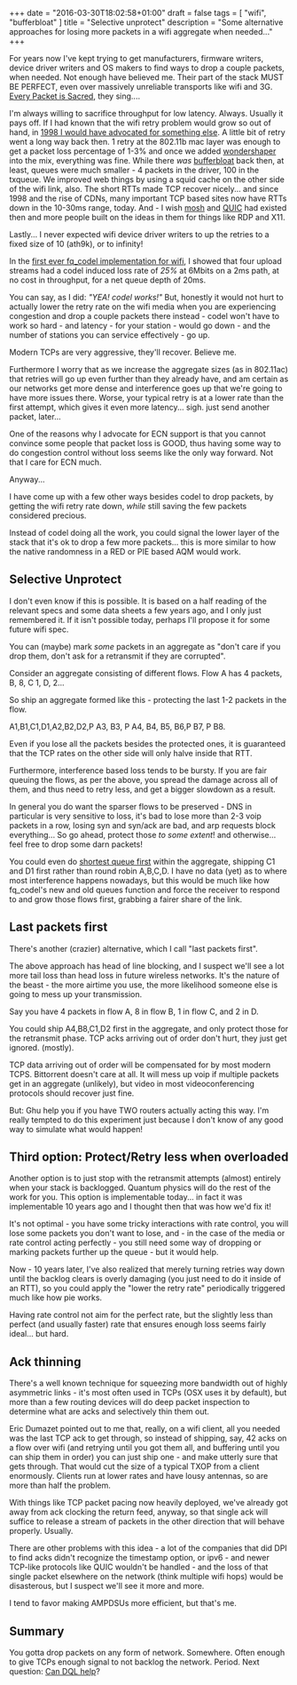 +++
date = "2016-03-30T18:02:58+01:00"
draft = false
tags = [ "wifi", "bufferbloat" ]
title = "Selective unprotect"
description = "Some alternative approaches for losing more packets in a wifi aggregate when needed..."
+++

For years now I've kept trying to get manufacturers, firmware writers,
device driver writers and OS makers to find ways to drop a couple
packets, when needed. Not enough have believed me. Their part of the stack MUST
BE PERFECT, even over massively unreliable transports like wifi and 3G. [Every Packet is Sacred](http://www.bufferbloat.net/projects/bloat/wiki/Humor), they sing....

I'm always willing to sacrifice throughput for low latency. Always.
Usually it pays off. If I had known that the wifi retry problem would
grow so out of hand, in [1998 I would have advocated for something else](http://www.rage.net/wireless/diary.html).
A little bit of retry went a long way back then. 1 retry at
the 802.11b mac layer was
enough to get a packet loss percentage of 1-3% and once we added
[wondershaper](http://www.bufferbloat.net/projects/cerowrt/wiki/Wondershaper_Must_Die)
into the mix, everything was fine. While there *was* [bufferbloat](/tags/bufferbloat)
back then, at least, queues were much smaller - 4 packets in the driver, 100 in the txqueue. We improved web things by using a squid
cache on the other side of the wifi link, also. The short RTTs made TCP
recover nicely... and since 1998 and the rise of CDNs, many important TCP based sites now have RTTs down in the 10-30ms range, today. And - I wish [mosh](http://mosh.mit.edu) and [QUIC](https://www.chromium.org/quic) had existed then and more people built on the ideas in them for things like RDP and X11.

Lastly... I never expected wifi device driver writers to up the retries to a fixed size of 10 (ath9k), or to infinity!

In the
[first ever fq_codel implementation for wifi](/post/fq_codel_on_ath10k), I
showed that four upload streams had a codel induced loss rate of *25%*
at 6Mbits on a 2ms path, at no cost in throughput, for a net queue depth of
20ms.

You can say, as I did: *"YEA! codel works!"* But, honestly it would not
hurt to actually lower the retry rate on the wifi media when you are
experiencing congestion and drop a couple packets there instead - codel
won't have to work so hard - and latency - for your station - would go
down - and the number of stations you can service effectively - go up.

Modern TCPs are very aggressive, they'll recover. Believe me.

Furthermore I worry that as we increase the aggregate sizes (as in
802.11ac) that retries will go up even further than they already have,
and am certain as our networks get more dense and interference goes up
that we're going to have more issues there. Worse, your typical retry is
at a lower rate than the first attempt, which gives it even more
latency... sigh. just send another packet, later...

One of the reasons why I advocate for ECN support is that you cannot
convince some people that packet loss is GOOD, thus having some way to
do congestion control without loss seems like the only way forward. Not
that I care for ECN much.

Anyway...

I have come up with a few other ways besides codel to drop packets, by
getting the wifi retry rate down, *while* still saving the few packets
considered precious.

Instead of codel doing all the work, you could signal the lower layer of
the stack that it's ok to drop a few more packets... this is more
similar to how the native randomness in a RED or PIE based AQM would work.

## Selective Unprotect

I don't even know if this is possible. It is based on a half reading of
the relevant specs and some data sheets a few years ago, and I only just
remembered it. If it isn't possible today, perhaps I'll propose it for
some future wifi spec.

You can (maybe) mark *some* packets in an aggregate as "don't care if you
drop them, don't ask for a retransmit if they are corrupted".

Consider an aggregate consisting of different flows. Flow A has 4
packets, B, 8, C 1, D, 2...

So ship an aggregate formed like this - protecting the last 1-2 packets
in the flow.

A1,B1,C1,D1,A2,B2,D2,P A3, B3, P A4, B4, B5, B6,P B7, P B8.

Even if you lose all the packets besides the protected ones, it is
guaranteed that the TCP rates on the other side will only halve inside
that RTT.

Furthermore, interference based loss tends to be bursty. If you are fair
queuing the flows, as per the above, you spread the damage across all of
them, and thus need to retry less, and get a bigger slowdown as a result.

In general you do want the sparser flows to be preserved - DNS in
particular is very sensitive to loss, it's bad to lose more than 2-3
voip packets in a row, losing syn and syn/ack are bad, and arp requests
block everything... So go ahead, protect those *to some extent*! and
otherwise... feel free to drop some darn packets!

You could even do [shortest queue first](http://www.internetsociety.org/sites/default/files/pdf/accepted/4_sqf_isoc.pdf) within the aggregate, shipping C1
and D1 first rather than round robin A,B,C,D. I have no data (yet) as to where
most interference happens nowadays, but this would be much like how
fq_codel's new and old queues function and force the receiver to respond
to and grow those flows first, grabbing a fairer share of the link.

## Last packets first

There's another (crazier) alternative, which I call "last packets first".

The above approach has head of line blocking, and I suspect we'll see a
lot more tail loss than head loss in future wireless networks. It's the
nature of the beast - the more airtime you use, the more likelihood
someone else is going to mess up your transmission.

Say you have 4 packets in flow A, 8 in flow B, 1 in flow C, and 2 in D.

You could ship A4,B8,C1,D2 first in the aggregate, and only protect
those for the retransmit phase. TCP acks arriving out of order don't
hurt, they just get ignored. (mostly).

TCP data arriving out of order will be compensated for by most modern
TCPS. Bittorrent doesn't care at all. It will mess up voip if multiple
packets get in an aggregate (unlikely), but video in most videoconferencing
protocols should recover just fine.

But: Ghu help you if you have TWO routers actually acting this way. I'm
really tempted to do this experiment just because I don't know of any
good way to simulate what would happen!

## Third option: Protect/Retry less when overloaded

Another option is to just stop with the retransmit attempts (almost)
entirely when your stack is backlogged. Quantum physics will do the rest
of the work for you. This option is implementable today... in fact it
was implementable 10 years ago and I thought then that was how we'd fix
it!

It's not optimal - you have some tricky interactions with rate control,
you will lose some packets you don't want to lose, and - in the case of
the media or rate control acting perfectly - you still need some way of
dropping or marking packets further up the queue - but it would help.

Now - 10 years later, I've also realized that merely turning retries way
down until the backlog clears is overly damaging (you just need to do it
inside of an RTT), so you could apply the "lower the retry rate"
periodically triggered much like how pie works.

Having rate control not aim for the perfect rate, but the slightly
less than perfect (and usually faster) rate that ensures enough loss seems fairly ideal... but hard.

## Ack thinning

There's a well known technique for squeezing more bandwidth out of
highly asymmetric links - it's most often used in TCPs (OSX uses it by
default), but more than a few routing devices will do deep packet
inspection to determine what are acks and selectively thin them out.

Eric Dumazet pointed out to me that, really, on a wifi client, all you
needed was the last TCP ack to get through, so instead of shipping, say, 42 acks
on a flow over wifi (and retrying until you got them all, and buffering
until you can ship them in order) you can just ship one - and make utterly
sure that gets through. That would cut the size of a typical TXOP from a
client enormously. Clients run at lower rates and have lousy antennas,
so are more than half the problem.

With things like TCP packet pacing now heavily deployed, we've already
got away from ack clocking the return feed, anyway, so that single ack
will suffice to release a stream of packets in the other direction that
will behave properly. Usually.

There are other problems with this idea - a lot of the companies that
did DPI to find acks didn't recognize the timestamp option, or ipv6 - and
newer TCP-like protocols like QUIC wouldn't be handled - and the loss of
that single packet elsewhere on the network (think multiple wifi hops)
would be disasterous, but I suspect we'll see it more and more.

I tend to favor making AMPDSUs more efficient, but that's me.

## Summary

You gotta drop packets on any form of network. Somewhere. Often enough
to give TCPs enough signal to not backlog the network. Period. Next
question: [Can DQL help](/post/dql_on_wifi)?
